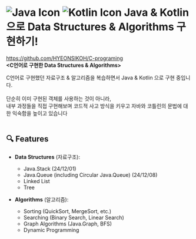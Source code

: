 # <img src="https://img.icons8.com/color/35/java-coffee-cup-logo--v1.png" alt="Java Icon"/> <img src="https://img.icons8.com/color/35/kotlin.png" alt="Kotlin Icon"/> Java & Kotlin 으로 Data Structures & Algorithms 구현하기!

https://github.com/HYEONSIKOH/C-programing <br>
**<C언어로 구현한 Data Structures & Algorithms>**

C언어로 구현했던 자료구조 & 알고리즘을 복습하면서 Java & Kotlin 으로 구현 중입니다. <br><br>
단순히 이미 구현된 객체를 사용하는 것이 아니라, <br>
내부 과정들을 직접 구현해보며 코드적 사고 방식을 키우고 자바와 코틀린의 문법에 대한 익숙함을 높이고 있습니다
<br><br>

## 🔍 Features

- **Data Structures** (자료구조):
  - Java.Stack (24/12/01)
  - Java.Queue (including Circular Java.Queue) (24/12/08)
  - Linked List
  - Tree

- **Algorithms** (알고리즘):
  - Sorting (QuickSort, MergeSort, etc.)
  - Searching (Binary Search, Linear Search)
  - Graph Algorithms (Java.Graph, BFS) 
  - Dynamic Programming
